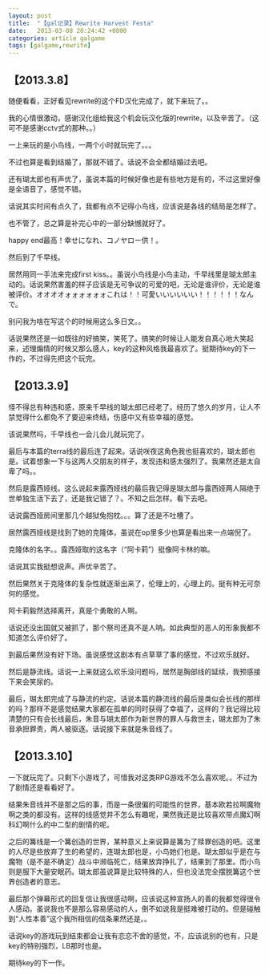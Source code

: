 ```yaml
---
layout: post
title:  "【gal记录】Rewrite Harvest Festa"
date:   2013-03-08 20:24:42 +0800
categories: article galgame
tags: [galgame,rewrite]
---
```


<article>
<h2>【2013.3.8】</h2>
<p>随便看看，正好看见rewrite的这个FD汉化完成了，就下来玩了。。</p>
<p>我的心情很激动，感谢汉化组给我这个机会玩汉化版的rewrite，以及辛苦了。（这可不是感谢cctv式的那种。。）</p>
<!-- more -->
<p>一上来玩的是小鸟线，一两个小时就玩完了。。。</p>
<p>不过也算是看到结婚了，那就不错了。话说不会全都结婚过去吧。</p>
<p>还有瑚太郎也有声优了，虽说本篇的时候好像也是有些地方是有的，不过这里好像是全语音了，感觉不错。</p>
<p>话说其实时间有点久了，我都有点不记得小鸟线，应该说是各线的结局是怎样了。</p>
<p>也不管了，总之算是补完心中的一部分缺憾就好了。</p>
<p>happy end最高！幸せになれ、コノヤロー供！。</p>
<p>然后到了千早线。</p>
<p>居然用同一手法来完成first
kiss。。虽说小鸟线是小鸟主动，千早线里是瑚太郎主动的。话说果然害羞的样子应该是无可争议的可爱的吧，无论是谁评价，无论是谁被评价。オオオオォォォォォォこれは！！可愛いいいいいい！！！！！！なんで。</p>
<p>别问我为啥在写这个的时候用这么多日文。。</p>
<p>
话说果然还是一如既往的好搞笑，笑死了。搞笑的时候让人能发自真心地大笑起来，述理煽情的时候又那么感人，key的这种风格我最喜欢了。挺期待key的下一作的，不过得先把这个玩完。</p>

<h2>【2013.3.9】</h2>
<p>
怪不得总有种违和感，原来千早线的瑚太郎已经老了。经历了悠久的岁月，让人不禁觉得什么都免不了要迎来终结，伤感中又有些幸福的感觉。</p>
<p>该说果然吗，千早线也一会儿会儿就玩完了。</p>
<p>
最后与本篇的terra线的最后连了起来。话说咲夜这角色我也挺喜欢的，瑚太郎也是。试着想象一下与这两人交朋友的样子，发现违和感太强烈了。我果然还是太自卑了吗。。</p>
<p>
然后是露西娅线。这么说起来露西娅线的最后我记得是瑚太郎与露西娅两人隔绝于世单独生活下去了，还是我记错了？。不知之后怎样。看下去吧。</p>
<p>话说露西娅房间里那几个越狱兔抱枕。。。算了还是不吐槽了。</p>
<p>居然露西娅线是找到了她的克隆体，虽说在op里多少也算是看出来一点端倪了。</p>
<p>克隆体的名字。。露西娅取的这名字（“阿卡莉”）挺像阿卡林的嘛。</p>
<p>话说其实我挺想说声。声优辛苦了。</p>
<p>然后果然关于克隆体的复杂性就逐渐出来了，伦理上的，心理上的。挺有种无可奈何的感觉。</p>
<p>阿卡莉毅然选择离开，真是个勇敢的人啊。</p>
<p>话说还没出国就又被抓了，那个祭司还真不是人呐。如此典型的恶人的形象我都不知道怎么评价好了。</p>
<p>到最后果然没有好下场。虽说感觉这剧本有点草草了事的感觉，不过欢乐就好。</p>
<p>然后是静流线。话说一上来就这么欢乐没问题吗，居然是胸部线的延续，我预感接下来会笑尿的。</p>
<p>
最后，瑚太郎完成了与静流的约定。话说本篇的静流线的最后是类似会长线的那样的吗？那样不是感觉结果大家都在孤单的同时获得了幸福了，这样的？我记得比较清楚的只有会长线最后，朱音与瑚太郎作为新世界的罪人与救世主，瑚太郎为了朱音承担罪责，两人被驱逐。话说接下来就是朱音线了。</p>

<h2>【2013.3.10】</h2>
<p>一下就玩完了。只剩下小游戏了，可惜我对这类RPG游戏不怎么喜欢呢。。不过为了剧情还是看看好了。</p>
<p>
结果朱音线并不是那之后的事，而是一条很偏的可能性的世界，基本欧若拉啊魔物啊之类的都没有。这样的线感觉并不怎么有趣呢，果然我还是比较喜欢带点魔幻啊科幻啊什么的中二型的剧情的呢。</p>
<p>
之后的篝线是一个篝创造的世界，某种意义上来说算是篝为了赎罪创造的吧。这里的人尽是些放弃了生的希望的，连瑚太郎也是，小鸟她们也是。瑚太郎似乎是在与魔物（是不是不确定）战斗中濒临死亡，结果放弃挣扎了，结果到了那里。而小鸟则是服下大量安眠药。瑚太郎虽说算是比较特殊的人，但也没法完全摆脱篝这个世界创造者的意志。</p>
<p>
最后那个弹幕形式的回复信让我很感动啊，应该说这种宣扬人的善的我都觉得很令人感动。虽说我也不是那么容易感动的人，倒不如说我是挺难被打动的。但是碰触到“人性本善”这个我所相信的信条果然还是。。</p>
<p>话说key的游戏玩到结束都会让我有恋恋不舍的感觉，不，应该说别的也有，只是key的特别强烈，LB那时也是。</p>
<p>期待key的下一作。</p>
</article>
